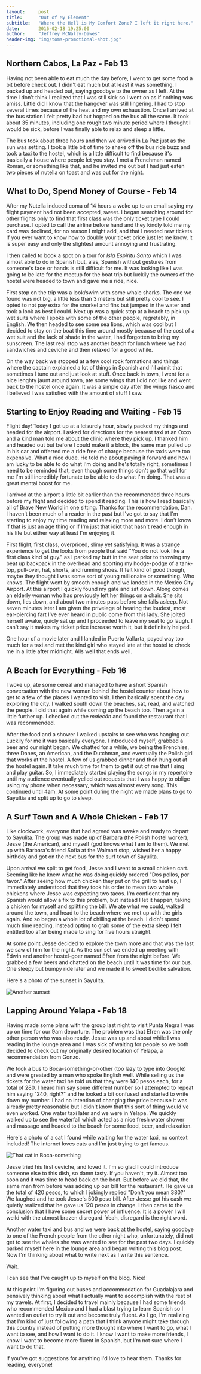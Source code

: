 ```yaml
---
layout:     post
title:      "Out of My Element"
subtitle:   "Where the Hell is My Comfort Zone? I left it right here."
date:       2016-02-18 19:25:00
author:     "Jeffrey McNally-Dawes"
header-img: "img/toms-promotional-shot.jpg"
---
```

Northern Cabos, La Paz - Feb 13
---
Having not been able to eat much the day before, I went to get some food a bit
before check out. I didn't eat much but at least it was something. I packed up
and headed out, saying goodbye to the owner as I left. At the time I don't
think I realized that I was still sick so I went on as if nothing was amiss.
Little did I know that the hangover was still lingering. I had to stop several
times because of the heat and my own exhaustion. Once I arrived at the bus
station I felt pretty bad but hopped on the bus all the same. It took about 35
minutes, including one rough two minute period where I thought I would be sick,
before I was finally able to relax and sleep a little.

The bus took about three hours and then we arrived in La Paz just as the sun
was setting. I took a little bit of time to shake off the bus ride buzz and
took a taxi to the hostel, which is a little difficult to find because it's
basically a house where people let you stay. I met a Frenchman named Roman, or
something like that, and he invited me out but I had just eaten two pieces of
nutella on toast and was out for the night.

What to Do, Spend Money of Course - Feb 14
---
After my Nutella induced coma of 14 hours a woke up to an email saying my
flight payment had not been accepted, sweet. I began searching around for
other flights only to find that first class was the only ticket type I could
purchase. I opted to call the airline before hand and they kindly told me my
card was declined, for no reason I might add, and that I needed new tickets.
If you ever want to know how to double your ticket price just let me know, it
is super easy and only the slightest amount annoying and frustrating.

I then called to book a spot on a tour for *Isla Espiritu Santo* which I was
almost able to do in Spanish but, alas, Spanish without gestures from someone's
face or hands is still difficult for me. It was looking like I was going to
be late for the meetup for the boat trip but luckily the owners of the hostel
were headed to town and gave me a ride, nice.

First stop on the trip was a look/swim with some whale sharks. The one we
found was not big, a little less than 3 meters but still pretty cool to see.
I opted to not pay extra for the snorkel and fins but jumped in the water and
took a look as best I could. Next up was a quick stop at a beach to pick up
wet suits where I spoke with some of the other people, regretably, in English.
We then headed to see some sea lions, which was cool but I decided to stay on
the boat this time around mostly because of the cost of a wet suit and the lack
of shade in the water, I had forgotten to bring my sunscreen. The last real
stop was another beach for lunch where we had sandwiches and ceviche and then
relaxed for a good while.

On the way back we stopped at a few cool rock formations and things where the
captain explained a lot of things in Spanish and I'll admit that sometimes I
tune out and just look at stuff. Once back in town, I went for a nice lenghty
jaunt around town, ate some wings that I did not like and went back to the
hostel once again. It was a simple day after the wings fiasco and I believed
I was satisfied with the amount of stuff I saw.

Starting to Enjoy Reading and Waiting - Feb 15
---
Flight day! Today I got up at a leisurely hour, slowly packed my things and
headed for the airport. I asked for directions for the nearest taxi at an Oxxo
and a kind man told me about the clinic where they pick up. I thanked him and
headed out but before I could make it a block, the same man pulled up in his
car and offerred me a ride free of charge because the taxis were too expensive.
What a nice dude. He told me about paying it forward and how I am lucky to be
able to do what I'm doing and he's totally right, sometimes I need to be
reminded that, even though some things don't go that well for me I'm still
incredibly fortunate to be able to do what I'm doing. That was a great mental
boost for me.

I arrived at the airport a little bit earlier than the recommended three hours
before my flight and decided to spend it reading. This is how I read basically
all of Brave New World in one sitting. Thanks for the recommendation, Dan. I
haven't been much of a reader in the past but I've got to say that I'm starting
to enjoy my time reading and relaxing more and more. I don't know if that is
just an age thing or if I'm just that idiot that hasn't read enough in his life
but either way at least I'm enjoying it.

First flight, first class, overpriced, slimy yet satisfying. It was a strange
experience to get the looks from people that said "You do not look like a first
class kind of guy." as I parked my butt in the seat prior to throwing my beat
up backpack in the overhead and sporting my hodge-podge of a tank-top,
pull-over, hat, shorts, and running shoes. It felt kind of good though, maybe
they thought I was some sort of young millionaire or something. Who knows. The
flight went by smooth enough and we landed in the Mexico City Airport. At this
airport I quickly found my gate and sat down. Along comes an elderly woman who
has previously left her things on a chair. She sits down, lies down, and about
two minutes pass before she falls asleep. Not seven minutes later I am given
the privelege of hearing the loudest, most ear-piercing fart I've ever heard
in public come from this lady. She jolted herself awake, quicly sat up and I
proceeded to leave my seat to go laugh. I can't say it makes my ticket price
increase worth it, but it definitely helped.

One hour of a movie later and I landed in Puerto Vallarta, payed way too much
for a taxi and met the kind girl who stayed late at the hostel to check me in
a little after midnight. Alls well that ends well.

A Beach for Everything - Feb 16
---
I woke up, ate some cereal and managed to have a short Spanish conversation
with the new woman behind the hostel counter about how to get to a few of the
places I wanted to visit. I then basically spent the day exploring the city. I
walked south down the beaches, sat, read, and watched the people. I did that
again while coming up the beach too. Then again a little further up. I checked
out the *malecón* and found the restaurant that I was recommended.

After the food and a shower I walked upstairs to see who was hanging out.
Luckily for me it was basically everyone. I introduced myself, grabbed a beer
and our night began. We chatted for a while, we being the Frenchies, three
Danes, an American, and the Dutchman, and eventually the Polish girl that works
at the hostel. A few of us grabbed dinner and then hung out at the hostel
again. It take much time for them to get it out of me that I sing and play
guitar. So, I immediately started playing the songs in my repertoire until my
audience eventually yelled out requests that I was happy to oblige using my
phone when necessary, which was almost every song. This continued until 4am.
At some point during the night we made plans to go to Sayultia and split up to
go to sleep.

<!--
Here we have Los Arcos. I didn't know what to expect when I heard about them
and I have to say that I'm quite underwhelmed.

![Los Arcos](/img/los-arcos.jpg)
-->

A Surf Town and A Whole Chicken - Feb 17
---
Like clockwork, everyone that had agreed was awake and ready to depart to
Sayulita. The group was made up of Barbara (the Polish hostel worker), Jesse
(the American), and myself (god knows what I am to them). We met up with
Barbara's friend Sofia at the Walmart stop, wished her a happy birthday and
got on the next bus for the surf town of Sayulita.

Upon arrival we split to get food, Jesse and I went to a small chicken cart.
Seeming like he knew what he was doing quickly ordered "Dos pollos, por favor."
After seeing how much chicken they put on the grill to heat up, I immediately
understood that they took his order to mean two whole chickens where Jesse was
expecting two tacos. I'm confident that my Spanish would allow a fix to this
problem, but instead I let it happen, taking a chicken for myself and splitting
the bill. We ate what we could, walked around the town, and head to the beach
where we met up with the girls again. And so began a whole lot of chilling at
the beach. I didn't spend much time reading, instead opting to grab some of the
extra sleep I felt entitled too after being made to sing for five hours
straight.

At some point Jesse decided to explore the town more and that was the last we
saw of him for the night. As the sun set we ended up meeting with Edwin and
another hostel-goer named Efren from the night before. We grabbed a few beers
and chatted on the beach until it was time for our bus. One sleepy but bumpy
ride later and we made it to sweet bedlike salvation.

Here's a photo of the sunset in Sayulita.

![Another sunset](/img/2016-02-17-sunset.jpg)

Lapping Around Yelapa - Feb 18
---
Having made some plans with the group last night to visit Punta Negra I was
up on time for our 9am departure. The problem was that Efren was the only other
person who was also ready. Jesse was up and about while I was reading in the
lounge area and I was sick of waiting for people so we both decided to check
out my originally desired location of Yelapa, a recommendation from Gonzo.

We took a bus to Boca-something-or-other (too lazy to type into Google) and
were greated by a man who spoke English well. While selling us the tickets for
the water taxi he told us that they were 140 pesos each, for a total of 280. I
heard him say some different number so I attempted to repeat him saying "240,
right?" and he looked a bit confused and started to write down my number. I had
no intention of changing the price because it was already pretty reasonable but
I didn't know that this sort of thing would've even worked. One water taxi
later and we were in Yelapa. We quickly walked up to see the waterfall which
acted as a nice fresh water shower and massage and headed to the beach for some
food, beer, and relaxation. 

<!--
![My first Mexican waterfall](/img/yelapa-waterfall.jpg)
-->

Here's a photo of a cat I found while waiting for the water taxi, no context
included! The internet loves cats and I'm just trying to get famous.

![That cat in Boca-something](/img/boca-de-tomatlan-cat.jpg)

Jesse tried his first ceviche, and loved it. I'm so glad I could introduce
someone else to this dish, so damn tasty. If you haven't, try it.
Almost too soon and it was time to head back on the boat. But before we did
that, the same man from before was adding up our bill for the restaurant. He
gave us the total of 420 pesos, to which I jokingly replied "Don't you mean
380?" We laughed and he took Jesse's 500 peso bill. After Jesse got his cash we
quietly realized that he gave us 120 pesos in change. I then came to the
conclusion that I have some secret power of influence. It is a power I will
weild with the utmost brazen disregard. Yeah, disregard is the right word.

Another water taxi and bus and we were back at the hostel, saying goodbye to
one of the French people from the other night who, unfortunately, did not get
to see the whales she was wanted to see for the past two days. I quickly parked
myself here in the lounge area and began writing this blog post. Now I'm
thinking about what to write next as I write this sentence.

Wait.

I can see that I've caught up to myself on the blog. Nice!

At this point I'm figuring out buses and accommodation for Guadalajara and
pensively thinking about what I actually want to accomplish with the rest of
my travels. At first, I decided to travel mainly because I had some friends
who recommended Mexico and I had a blast trying to learn Spanish so I wanted an
outlet to try it out and become truly fluent. As I go, I'm realizing that I'm
kind of just following a path that I think anyone might take through this
country instead of putting more thought into where I want to go, what I want to
see, and how I want to do it. I know I want to make more friends, I know I want
to become more fluent in Spanish, but I'm not sure where I want to do that.

If you've got suggestions for anything I'd love to hear them. Thanks for
reading, everyone!
